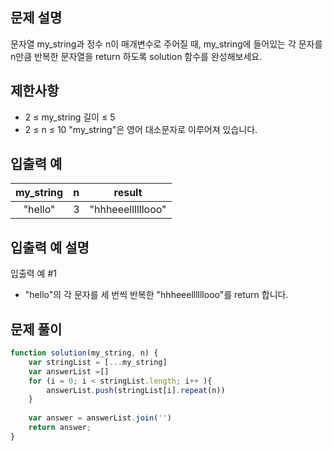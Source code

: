 ## 문제 설명
문자열 my_string과 정수 n이 매개변수로 주어질 때, my_string에 들어있는 각 문자를 n만큼 반복한 문자열을 return 하도록 solution 함수를 완성해보세요.

## 제한사항
- 2 ≤ my_string 길이 ≤ 5
- 2 ≤ n ≤ 10
"my_string"은 영어 대소문자로 이루어져 있습니다.
## 입출력 예
my_string	| n|	result
:--:|:--:|:--:|
"hello"|	3	|"hhheeellllllooo"
## 입출력 예 설명
입출력 예 #1

- "hello"의 각 문자를 세 번씩 반복한 "hhheeellllllooo"를 return 합니다.

## 문제 풀이
```js
function solution(my_string, n) {
    var stringList = [...my_string]
    var answerList =[]
    for (i = 0; i < stringList.length; i++ ){
        answerList.push(stringList[i].repeat(n))
    }
    
    var answer = answerList.join('')
    return answer;
}
```